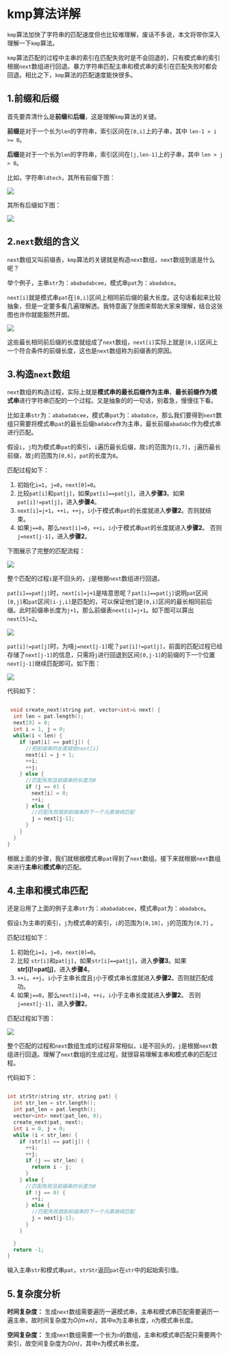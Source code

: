 # kmp算法详解

`kmp`算法加快了字符串的匹配速度但也比较难理解，废话不多说，本文将带你深入理解一下`kmp`算法。

`kmp`算法匹配的过程中主串的索引在匹配失败时是不会回退的，只有模式串的索引根据`next`数组进行回退。暴力字符串匹配主串和模式串的索引在匹配失败时都会回退。相比之下，`kmp`算法的匹配速度能快很多。

## 1.前缀和后缀

首先要弄清什么是**前缀**和**后缀**，这是理解`kmp`算法的关键。

**前缀**是对于一个长为`len`的字符串，索引区间在`[0,i]`上的子串，其中 `len-1 > i >= 0`。

**后缀**是对于一个长为`len`的字符串，索引区间在`[j,len-1]`上的子串，其中 `len > j > 0`。

比如，字符串`ldtech`，其所有前缀下图：

![](https://gitee.com/ldtech007/picture/raw/master/kmp/kmp01.png)

其所有后缀如下图：

![](https://gitee.com/ldtech007/picture/raw/master/kmp/kmp02.png)

## 2.`next`数组的含义

`next`数组又叫前缀表，`kmp`算法的关键就是构造`next`数组，`next`数组到底是什么呢？

举个例子，主串`str`为：`ababadabcee`，模式串`pat`为：`abadabce`。

`next[i]`就是模式串`pat`在`[0,i]`区间上相同前后缀的最大长度。这句话看起来比较抽象，但是一定要多看几遍理解透。我特意画了张图来帮助大家来理解，结合这张图也许你就能豁然开朗。

![](https://gitee.com/ldtech007/picture/raw/master/kmp/kmp03.png)

这些最长相同前后缀的长度就组成了`next`数组，`next[i]`实际上就是`[0,i]`区间上一个符合条件的前缀长度，这也是`next`数组称为前缀表的原因。

## 3.构造`next`数组

`next`数组的构造过程，实际上就是**模式串的最长后缀作为主串**，**最长前缀作为模式串**进行字符串匹配的一个过程。又是抽象的的一句话，别着急，慢慢往下看。

比如主串`str`为：`ababadabcee`，模式串`pat`为：`abadabce`，那么我们要得到`next`数组只需要将模式串`pat`的最长后缀`badabce`作为主串，最长前缀`abadabc`作为模式串进行匹配。

假设`i`，`j`均为模式串`pat`的索引，`i`遍历最长后缀，故`i`的范围为`[1,7]`，`j`遍历最长前缀，故`j`的范围为`[0,6]`，`pat`的长度为`8`。

匹配过程如下：

1. 初始化`i=1`，`j=0`，`next[0]=0`。
2. 比较`pat[i]`和`pat[j]`，如果`pat[i]==pat[j]`，进入**步骤3**。如果`pat[i]!=pat[j]`，进入**步骤4**。
3. `next[i]=j+1`，`++i`，`++j`，`i`小于模式串`pat`的长度就进入**步骤2**。否则就结束。
4. 如果`j==0`，那么`next[i]=0`，`++i`，`i`小于模式串`pat`的长度就进入**步骤2**。 否则`j=next[j-1]`，进入**步骤2**。

下图展示了完整的匹配流程：

![](https://gitee.com/ldtech007/picture/raw/master/kmp/kmp04.png)

整个匹配的过程`i`是不回头的，`j`是根据`next`数组进行回退。

`pat[i]==pat[j]`时，`next[i]=j+1`是啥意思呢？`pat[i]==pat[j]`说明`pat`区间`[0,j]`和`pat`区间`[i-j,i]`是匹配的，可以保证他们是`[0,i]`区间的最长相同前后缀。此时前缀串长度为`j+1`，那么前缀表`next[i]=j+1`。如下图可以算出`next[5]=2`。

![](https://gitee.com/ldtech007/picture/raw/master/kmp/kmp05.png)

`pat[i]!=pat[j]`时，为啥`j=next[j-1]`呢？`pat[i]!=pat[j]`，前面的匹配过程已经存储了`next[j-1]`的信息，只需将`j`进行回退到区间`[0,j-1]`的前缀的下一个位置`next[j-1]`继续匹配即可。如下图：

![](https://gitee.com/ldtech007/picture/raw/master/kmp/kmp06.png)

代码如下：

```cpp

 void create_next(string pat, vector<int>& next) {
  int len = pat.length();
  next[0] = 0;
  int i = 1, j = 0;
  while(i < len) {
    if (pat[i] == pat[j]) {
      //把前缀串的长度赋给next[i]
      next[i] = j + 1;
      ++i;
      ++j;
    } else {
      //匹配失败且前缀串的长度为0
      if (j == 0) {
        next[i] = 0;
        ++i;
      } else {
        //匹配失败跳到前缀串的下一个元素继续匹配
        j = next[j-1];
      }
    }
  }
}
```

根据上面的步骤，我们就根据模式串`pat`得到了`next`数组。接下来就根据`next`数组来进行**主串**和**模式串**的匹配。

## 4.主串和模式串匹配

还是沿用了上面的例子主串`str`为：`ababadabcee`，模式串`pat`为：`abadabce`。

假设`i`为主串的索引，`j`为模式串的索引，`i`的范围为`[0,10]`，`j`的范围为`[0,7]` 。

匹配过程如下：

1. 初始化`i=1`，`j=0`，`next[0]=0`。
2. 比较 `str[i]`和`pat[j]`，如果`str[i]==pat[j]`，进入**步骤3**。如果**str[i]!=pat[j]**，进入**步骤4**。
3. `++i`，`++j`，`i`小于主串长度且`j`小于模式串长度就进入**步骤2**。否则就匹配成功。
4. 如果`j==0`，那么`next[i]=0`，`++i`，`i`小于主串长度就进入**步骤2**。 否则`j=next[j-1]`，进入**步骤2**。

匹配过程如下图：

![](https://gitee.com/ldtech007/picture/raw/master/kmp/kmp07.png)

整个匹配的过程和`next`数组生成的过程非常相似，`i`是不回头的，`j`是根据`next`数组进行回退。理解了`next`数组的生成过程，就很容易理解主串和模式串的匹配过程。

代码如下：

```cpp

int strStr(string str, string pat) {
  int str_len = str.length();
  int pat_len = pat.length();
  vector<int> next(pat_len, 0);
  create_next(pat, next);
  int i = 0, j = 0;
  while (i < str_len) {
    if (str[i] == pat[j]) {
      ++i;
      ++j;
      if (j == str_len) {
        return i - j;
      }
    } else {
      //匹配失败且前缀串的长度为0
      if (j == 0) {
        ++i;
      } else {
        //匹配失败跳到前缀串的下一个元素继续匹配
        j = next[j-1];
      }
    }

  }
  return -1;
}
```

输入主串`str`和模式串`pat`，`strStr`返回`pat`在`str`中的起始索引值。

## 5.复杂度分析

**时间复杂度：** 生成`next`数组需要遍历一遍模式串，主串和模式串匹配需要遍历一遍主串，故时间复杂度为*O(m+n)*，其中`m`为主串长度，`n`为模式串长度。

**空间复杂度：** 生成`next`数组需要一个长为`n`的数组，主串和模式串匹配只需要两个索引，故空间复杂度为*O(n)*，其中`n`为模式串长度。